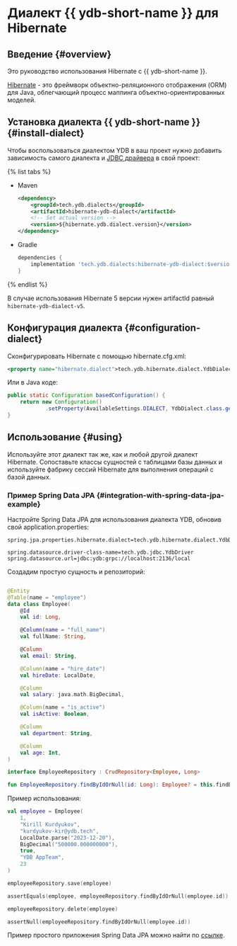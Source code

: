 # Диалект {{ ydb-short-name }} для Hibernate 

## Введение {#overview}

Это руководство использования Hibernate с {{ ydb-short-name }}. 

[Hibernate](https://hibernate.org/orm/) - это фреймворк объектно-реляционного отображения (ORM) для Java, облегчающий процесс маппинга объектно-ориентированных моделей. 

## Установка диалекта {{ ydb-short-name }} {#install-dialect}

Чтобы воспользоваться диалектом YDB в ваш проект нужно добавить зависимость самого диалекта и [JDBC драйвера](https://github.com/ydb-platform/ydb-jdbc-driver) в свой проект:

{% list tabs %}

- Maven

    ```xml
    <dependency>
        <groupId>tech.ydb.dialects</groupId>
        <artifactId>hibernate-ydb-dialect</artifactId>
        <!-- Set actual version -->
        <version>${hibernate.ydb.dialect.version}</version> 
    </dependency>
    ```

- Gradle

    ```groovy
    dependencies {
        implementation 'tech.ydb.dialects:hibernate-ydb-dialect:$version' // Set actual version
    }
    ```

{% endlist %}

В случае использования Hibernate 5 версии нужен artifactId равный `hibernate-ydb-dialect-v5`.

## Конфигурация диалекта {#configuration-dialect}

Сконфигурировать Hibernate c помощью hibernate.cfg.xml:

```xml
<property name="hibernate.dialect">tech.ydb.hibernate.dialect.YdbDialect</property>
```

Или в Java коде:

```java
public static Configuration basedConfiguration() {
    return new Configuration()
            .setProperty(AvailableSettings.DIALECT, YdbDialect.class.getName());
}
```

## Использование {#using}

Используйте этот диалект так же, как и любой другой диалект Hibernate. Сопоставьте классы сущностей с таблицами базы данных и используйте фабрику сессий Hibernate для выполнения операций с базой данных.

### Пример Spring Data JPA {#integration-with-spring-data-jpa-example}

Настройте Spring Data JPA для использования диалекта YDB, обновив свой application.properties:

```properties
spring.jpa.properties.hibernate.dialect=tech.ydb.hibernate.dialect.YdbDialect

spring.datasource.driver-class-name=tech.ydb.jdbc.YdbDriver
spring.datasource.url=jdbc:ydb:grpc://localhost:2136/local
```

Создадим простую сущность и репозиторий:

```kotlin

@Entity
@Table(name = "employee")
data class Employee(
    @Id
    val id: Long,

    @Column(name = "full_name")
    val fullName: String,

    @Column
    val email: String,

    @Column(name = "hire_date")
    val hireDate: LocalDate,

    @Column
    val salary: java.math.BigDecimal,

    @Column(name = "is_active")
    val isActive: Boolean,

    @Column
    val department: String,

    @Column
    val age: Int,
)

interface EmployeeRepository : CrudRepository<Employee, Long>

fun EmployeeRepository.findByIdOrNull(id: Long): Employee? = this.findById(id).orElse(null)
```

Пример использования:

```kotlin
val employee = Employee(
    1,
    "Kirill Kurdyukov",
    "kurdyukov-kir@ydb.tech",
    LocalDate.parse("2023-12-20"),
    BigDecimal("500000.000000000"),
    true,
    "YDB AppTeam",
    23
)

employeeRepository.save(employee)

assertEquals(employee, employeeRepository.findByIdOrNull(employee.id))

employeeRepository.delete(employee)

assertNull(employeeRepository.findByIdOrNull(employee.id))
```

Пример простого приложения Spring Data JPA можно найти по [ссылке](https://github.com/ydb-platform/ydb-java-examples/tree/master/jdbc/spring-data-jpa).
